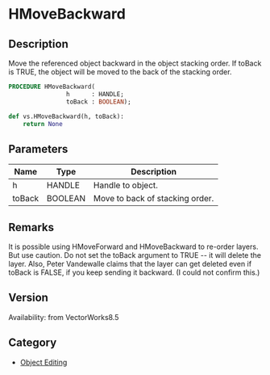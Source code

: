 # HMoveBackward

## Description
Move the referenced object backward in the object stacking order. If toBack is TRUE, the object will be moved to the back of the stacking order.

```pascal
PROCEDURE HMoveBackward(
				h      : HANDLE;
				toBack : BOOLEAN);
```

```python
def vs.HMoveBackward(h, toBack):
    return None
```

## Parameters
|Name|Type|Description|
|---|---|---|
|h|HANDLE|Handle to object.|
|toBack|BOOLEAN|Move to back of stacking order.|

## Remarks
It is possible using HMoveForward and HMoveBackward to re-order layers. But use caution. Do not set the toBack argument to TRUE -- it will delete the layer. Also, Peter Vandewalle claims that the layer can get deleted even if toBack is FALSE, if you keep sending it backward. (I could not confirm this.)

## Version
Availability: from VectorWorks8.5

## Category
* [Object Editing](../Categories/Object%20Editing.md)
